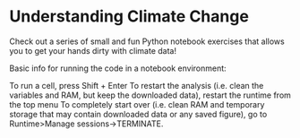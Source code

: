 # Understanding Climate Change
Check out a series of small and fun Python notebook exercises that allows you to get your hands dirty with climate data!

Basic info for running the code in a notebook environment:

To run a cell, press Shift + Enter
To restart the analysis (i.e. clean the variables and RAM, but keep the downloaded data), restart the runtime from the top menu
To completely start over (i.e. clean RAM and temporary storage that may contain downloaded data or any saved figure), go to Runtime>Manage sessions->TERMINATE.
